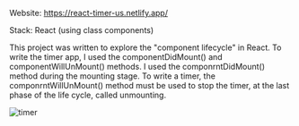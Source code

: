 Website: https://react-timer-us.netlify.app/

Stack: React (using class components)

This project was written to explore the "component lifecycle" in React.
To write the timer app, I used the componentDidMount() and componentWillUnMount() methods.
I used the componrntDidMount() method during the mounting stage. To write a timer, the componrntWillUnMount() method must be used to stop the timer, at the last phase of the life cycle, called unmounting.

![timer](https://github.com/KaSofi/Timer/assets/103929930/4b0928cc-8d6d-497e-b82b-439c6b2917a9)

